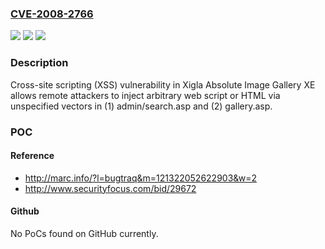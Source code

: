 ### [CVE-2008-2766](https://cve.mitre.org/cgi-bin/cvename.cgi?name=CVE-2008-2766)
![](https://img.shields.io/static/v1?label=Product&message=n%2Fa&color=blue)
![](https://img.shields.io/static/v1?label=Version&message=n%2Fa&color=blue)
![](https://img.shields.io/static/v1?label=Vulnerability&message=n%2Fa&color=brighgreen)

### Description

Cross-site scripting (XSS) vulnerability in Xigla Absolute Image Gallery XE allows remote attackers to inject arbitrary web script or HTML via unspecified vectors in (1) admin/search.asp and (2) gallery.asp.

### POC

#### Reference
- http://marc.info/?l=bugtraq&m=121322052622903&w=2
- http://www.securityfocus.com/bid/29672

#### Github
No PoCs found on GitHub currently.

